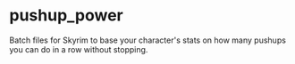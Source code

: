 # pushup_power
Batch files for Skyrim to base your character's stats on how many pushups you can do in a row without stopping.
